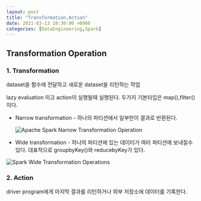 ```yaml
---
layout: post
title: "Transformation,Action"
date: 2021-03-13 18:30:00 +0900
categories: [DataEngineering,Spark]
---
```


## Transformation Operation

### 1. Transformation

dataset을 함수에 전달하고 새로운 dataset을 리턴하는 작업

lazy evaluation 이고 action이 실행될때 실행된다. 두가지 기본타입은 map(),filter()이다.

- Narrow transformation - 하나의 파티션에서 일부만이 결과로 반환된다.

  ![Apache Spark Narrow Transformation Operation](https://d2h0cx97tjks2p.cloudfront.net/blogs/wp-content/uploads/sites/2/2017/08/spark-narrow-transformation-2.jpg)

- Wide transformation - 하나의 파티션에 있는 데이터가 여러 파티션에 보내질수있다. 대표적으로 groupbyKey()와 reducebyKey가 있다.

![Spark Wide Transformation Operations](https://d2h0cx97tjks2p.cloudfront.net/blogs/wp-content/uploads/sites/2/2017/08/spark-wide-transformation-1.jpg)

### 2. Action

driver program에게 마지막 결과를 리턴하거나 외부 저장소에 데이터를 기록한다.
